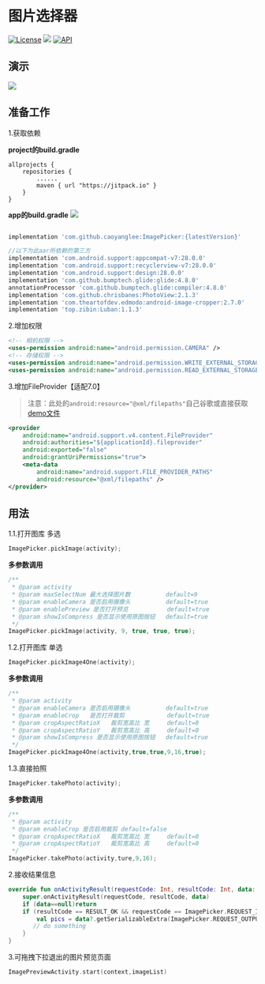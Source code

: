 # 图片选择器
[![License](https://img.shields.io/badge/license-Apache%202-green.svg)](https://www.apache.org/licenses/LICENSE-2.0)
[![](https://jitpack.io/v/caoyanglee/ImagePicker.svg)](https://jitpack.io/#caoyanglee/ImagePicker)
[![API](https://img.shields.io/badge/API-21%2B-brightgreen.svg?style=flat)](https://android-arsenal.com/api?level=21)

## 演示
![](https://github.com/CaoyangLee/ImagePicker/blob/master/img/gif_demo.gif)

## 准备工作 
1.获取依赖

**project的build.gradle**

```
allprojects {
    repositories {
        ......       
        maven { url "https://jitpack.io" } 
    }
}
```
**app的build.gradle**
[![](https://jitpack.io/v/caoyanglee/ImagePicker.svg)](https://jitpack.io/#caoyanglee/ImagePicker)

```gradle

implementation 'com.github.caoyanglee:ImagePicker:{latestVersion}'

```

```gradle
//以下为此aar所依赖的第三方
implementation 'com.android.support:appcompat-v7:28.0.0'
implementation 'com.android.support:recyclerview-v7:28.0.0'
implementation 'com.android.support:design:28.0.0'
implementation 'com.github.bumptech.glide:glide:4.8.0'
annotationProcessor 'com.github.bumptech.glide:compiler:4.8.0'
implementation 'com.github.chrisbanes:PhotoView:2.1.3'
implementation 'com.theartofdev.edmodo:android-image-cropper:2.7.0'
implementation 'top.zibin:Luban:1.1.3'
```

2.增加权限

```xml
<!-- 相机权限 -->
<uses-permission android:name="android.permission.CAMERA" />
<!-- 存储权限 -->
<uses-permission android:name="android.permission.WRITE_EXTERNAL_STORAGE" />
<uses-permission android:name="android.permission.READ_EXTERNAL_STORAGE" />
```  

3.增加FileProvider【适配7.0】

> 注意：此处的```android:resource="@xml/filepaths"```自己谷歌或直接获取[demo文件](https://github.com/CaoyangLee/ImagePicker/blob/master/app/src/main/res/xml/filepaths.xml)

```xml
<provider
    android:name="android.support.v4.content.FileProvider"
    android:authorities="${applicationId}.fileprovider"
    android:exported="false"
    android:grantUriPermissions="true">
    <meta-data
        android:name="android.support.FILE_PROVIDER_PATHS"
        android:resource="@xml/filepaths" />
</provider>
```

## 用法

1.1.打开图库 多选
```kotlin
ImagePicker.pickImage(activity);
```

**多参数调用**
```kotlin
/**
 * @param activity
 * @param maxSelectNum 最大选择图片数          default=9
 * @param enableCamera 是否启用摄像头          default=true
 * @param enablePreview 是否打开预览           default=true
 * @param showIsCompress 是否显示使用原图按钮   default=true
 */
ImagePicker.pickImage(activity, 9, true, true, true);
```

1.2.打开图库 单选
```kotlin
ImagePicker.pickImage4One(activity);
```

**多参数调用**
```kotlin
/**
 * @param activity
 * @param enableCamera 是否启用摄像头          default=true
 * @param enableCrop   是否打开裁剪            default=true
 * @param cropAspectRatioX   裁剪宽高比 宽     default=0
 * @param cropAspectRatioY   裁剪宽高比 高     default=0
 * @param showIsCompress 是否显示使用原图按钮   default=true
 */
ImagePicker.pickImage4One(activity,true,true,9,16,true);
```


1.3.直接拍照
```kotlin
ImagePicker.takePhoto(activity);
```

**多参数调用**
```kotlin
/**
 * @param activity
 * @param enableCrop 是否启用裁剪 default=false
 * @param cropAspectRatioX   裁剪宽高比 宽     default=0
 * @param cropAspectRatioY   裁剪宽高比 高     default=0
 */
ImagePicker.takePhoto(activity,ture,9,16);
```

2.接收结果信息
``` kotlin
override fun onActivityResult(requestCode: Int, resultCode: Int, data: Intent?) {
    super.onActivityResult(requestCode, resultCode, data)
    if (data==null)return
    if (resultCode == RESULT_OK && requestCode == ImagePicker.REQUEST_IMAGE) {
        val pics = data?.getSerializableExtra(ImagePicker.REQUEST_OUTPUT) as ArrayList<String>
       // do something
    }
}
```

3.可拖拽下拉退出的图片预览页面
```kotlin
ImagePreviewActivity.start(context,imageList)
```

